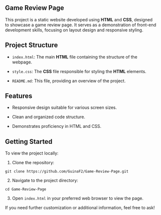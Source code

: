 ## Game Review Page
This project is a static website developed using **HTML** and **CSS**, designed to showcase a game review page. It serves as a demonstration of front-end development skills, focusing on layout design and responsive styling.​

## Project Structure
- `index.html`: The main **HTML** file containing the structure of the webpage.

- `style.css`: The **CSS** file responsible for styling the **HTML** elements.

- `README.md`: This file, providing an overview of the project.​

## Features
- Responsive design suitable for various screen sizes.

- Clean and organized code structure.

- Demonstrates proficiency in HTML and CSS.​

## Getting Started
To view the project locally:

1. Clone the repository:​
```
git clone https://github.com/GuinaF2/Game-Review-Page.git
```
2. Navigate to the project directory:
```​
cd Game-Review-Page
```
3. Open `index.html` in your preferred web browser to view the page.​

If you need further customization or additional information, feel free to ask!
